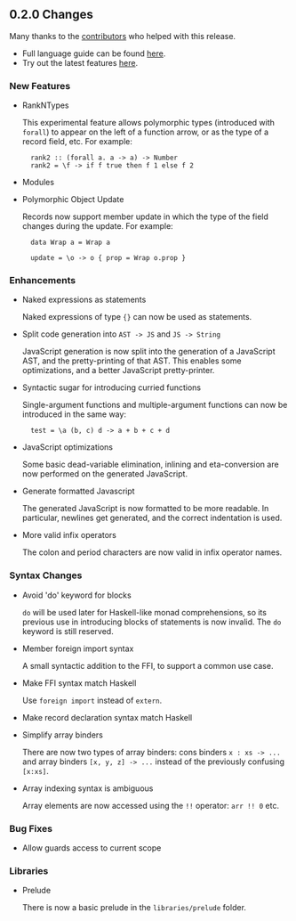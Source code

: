 ## 0.2.0 Changes

Many thanks to the [contributors](https://github.com/purescript/purescript/graphs/contributors) who helped with this release.

- Full language guide can be found [here](http://functorial.com/purescript).
- Try out the latest features [here](http://tryps.functorial.com).

### New Features

- RankNTypes

  This experimental feature allows polymorphic types (introduced with `forall`) to appear on the left of a function arrow, or as the type of a record field, etc. For example:

        rank2 :: (forall a. a -> a) -> Number
        rank2 = \f -> if f true then f 1 else f 2

- Modules
- Polymorphic Object Update

  Records now support member update in which the type of the field changes during the update. For example:

        data Wrap a = Wrap a

        update = \o -> o { prop = Wrap o.prop }

### Enhancements

- Naked expressions as statements

  Naked expressions of type `{}` can now be used as statements.

- Split code generation into `AST -> JS` and `JS -> String`

  JavaScript generation is now split into the generation of a JavaScript AST, and the pretty-printing of that AST. This enables some optimizations, and a better JavaScript pretty-printer.

- Syntactic sugar for introducing curried functions

  Single-argument functions and multiple-argument functions can now be introduced in the same way:

        test = \a (b, c) d -> a + b + c + d

- JavaScript optimizations

  Some basic dead-variable elimination, inlining and eta-conversion are now performed on the generated JavaScript.

- Generate formatted Javascript

  The generated JavaScript is now formatted to be more readable. In particular, newlines get generated, and the correct indentation is used.

- More valid infix operators

  The colon and period characters are now valid in infix operator names.

### Syntax Changes

- Avoid 'do' keyword for blocks

  `do` will be used later for Haskell-like monad comprehensions, so its previous use in introducing blocks of statements is now invalid. The `do` keyword is still reserved.

- Member foreign import syntax

  A small syntactic addition to the FFI, to support a common use case.

- Make FFI syntax match Haskell

  Use `foreign import` instead of `extern`.

- Make record declaration syntax match Haskell
- Simplify array binders

  There are now two types of array binders: cons binders `x : xs -> ...` and array binders `[x, y, z] -> ...` instead of the previously confusing `[x:xs]`.

- Array indexing syntax is ambiguous

  Array elements are now accessed using the `!!` operator: `arr !! 0` etc.

### Bug Fixes

- Allow guards access to current scope

### Libraries

- Prelude

  There is now a basic prelude in the `libraries/prelude` folder.

